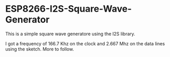 # ESP8266-I2S-Square-Wave-Generator
This is a simple square wave generatore using the I2S library.

I got a frequency of 166.7 Khz on the clock and 2.667 Mhz on the data lines using the sketch. More to follow.
